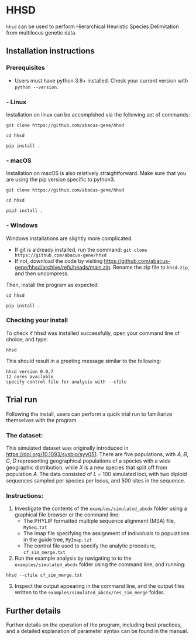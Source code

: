 # HHSD
`hhsd` can be used to perform Hierarchical Heuristic Species Delimitation from multilocus genetic data.
## Installation instructions
### Prerequisites
- Users must have python 3.9+ installed. Check your current version with `python --version`. 
### - Linux 
Installation on linux can be accomplshed via the following set of commands:
```
git clone https://github.com/abacus-gene/hhsd
```
```
cd hhsd
```
```
pip install .
```
### - macOS
Installation on macOS is also relatively straightforward. Make sure that you are using the pip version specific to python3.
```
git clone https://github.com/abacus-gene/hhsd
```
```
cd hhsd
```
```
pip3 install .
```
### - Windows 
Windows installations are slightly more complicated. 
- If git is aldready installed, run the command: `git clone https://github.com/abacus-gene/hhsd`
- If not, download the code by visiting https://github.com/abacus-gene/hhsd/archive/refs/heads/main.zip. Rename the zip file to `hhsd.zip`, and then uncompress.

Then, install the program as expected:
```
cd hhsd
```
```
pip install .
```

### Checking your install
To check if hhsd was installed successfully, open your command line of choice, and type:
```
hhsd
```
This should result in a greeting message similar to the following:
```
hhsd version 0.9.7
12 cores available
specify control file for analysis with --cfile
```
## Trial run
Following the install, users can perform a qucik trial run to familiarize themselves with the program. 
### The dataset:
This simulated dataset was originally introduced in https://doi.org/10.1093/sysbio/syy051. There are five populations, with 𝐴, 𝐵, 𝐶, 𝐷 representing geographical populations of a species with a wide geographic distribution, while 𝑋 is a new species that split off from population 𝐴. The data consisted of 𝐿 = 100 simulated loci, with two diploid sequences sampled per species per locus, and 500 sites in the sequence.
### Instructions:
1) Investigate the contents of the `examples/simulated_abcdx` folder using a graphical file browser or the command line:
    - The PHYLIP formatted multiple sequence alignment (MSA) file, `MySeq.txt`
    - The Imap file specifying the assignment of individuals to populations in the guide tree, `MyImap.tzt`
    - The control file used to specify the analytic procedure, `cf_sim_merge.txt`
2) Run the example analysis by navigating to to the `examples/simulated_abcdx` folder using the command line, and running:
```
hhsd --cfile cf_sim_merge.txt
```
3) Inspect the output appearing in the command line, and the output files written to the `examples/simulated_abcdx/res_sim_merge` folder.

## Further details
Further details on the operation of the program, including best practices, and a detailed explanation of parameter syntax can be found in the manual.
